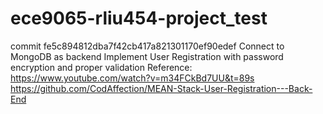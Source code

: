 # ece9065-rliu454-project_test

commit fe5c894812dba7f42cb417a821301170ef90edef 
Connect to MongoDB as backend
Implement User Registration with password encryption and proper validation 
Reference:
https://www.youtube.com/watch?v=m34FCkBd7UU&t=89s
https://github.com/CodAffection/MEAN-Stack-User-Registration---Back-End 


